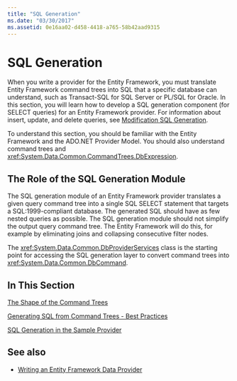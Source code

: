 ```yaml
---
title: "SQL Generation"
ms.date: "03/30/2017"
ms.assetid: 0e16aa02-d458-4418-a765-58b42aad9315
---
```

# SQL Generation
When you write a provider for the Entity Framework, you must translate Entity Framework command trees into SQL that a specific database can understand, such as Transact-SQL for SQL Server or PL/SQL for Oracle. In this section, you will learn how to develop a SQL generation component (for SELECT queries) for an Entity Framework provider. For information about insert, update, and delete queries, see [Modification SQL Generation](modification-sql-generation.md).  
  
 To understand this section, you should be familiar with the Entity Framework and the ADO.NET Provider Model. You should also understand command trees and <xref:System.Data.Common.CommandTrees.DbExpression>.  
  
## The Role of the SQL Generation Module  
 The SQL generation module of an Entity Framework provider translates a given query command tree into a single SQL SELECT statement that targets a SQL:1999-compliant database. The generated SQL should have as few nested queries as possible. The SQL generation module should not simplify the output query command tree. The Entity Framework will do this, for example by eliminating joins and collapsing consecutive filter nodes.  
  
 The <xref:System.Data.Common.DbProviderServices> class is the starting point for accessing the SQL generation layer to convert command trees into <xref:System.Data.Common.DbCommand>.  
  
## In This Section  
 [The Shape of the Command Trees](the-shape-of-the-command-trees.md)  
  
 [Generating SQL from Command Trees - Best Practices](generating-sql-from-command-trees-best-practices.md)  
  
 [SQL Generation in the Sample Provider](sql-generation-in-the-sample-provider.md)  
  
## See also

- [Writing an Entity Framework Data Provider](writing-an-ef-data-provider.md)

